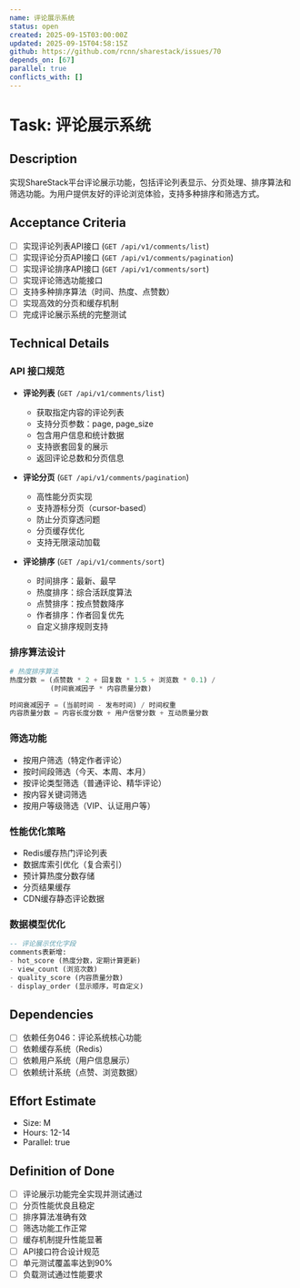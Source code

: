```yaml
---
name: 评论展示系统
status: open
created: 2025-09-15T03:00:00Z
updated: 2025-09-15T04:58:15Z
github: https://github.com/rcnn/sharestack/issues/70
depends_on: [67]
parallel: true
conflicts_with: []
---
```


# Task: 评论展示系统

## Description
实现ShareStack平台评论展示功能，包括评论列表显示、分页处理、排序算法和筛选功能。为用户提供友好的评论浏览体验，支持多种排序和筛选方式。

## Acceptance Criteria
- [ ] 实现评论列表API接口 (`GET /api/v1/comments/list`)
- [ ] 实现评论分页API接口 (`GET /api/v1/comments/pagination`)
- [ ] 实现评论排序API接口 (`GET /api/v1/comments/sort`)
- [ ] 实现评论筛选功能接口
- [ ] 支持多种排序算法（时间、热度、点赞数）
- [ ] 实现高效的分页和缓存机制
- [ ] 完成评论展示系统的完整测试

## Technical Details

### API 接口规范
- **评论列表** (`GET /api/v1/comments/list`)
  - 获取指定内容的评论列表
  - 支持分页参数：page, page_size
  - 包含用户信息和统计数据
  - 支持嵌套回复的展示
  - 返回评论总数和分页信息

- **评论分页** (`GET /api/v1/comments/pagination`)
  - 高性能分页实现
  - 支持游标分页（cursor-based）
  - 防止分页穿透问题
  - 分页缓存优化
  - 支持无限滚动加载

- **评论排序** (`GET /api/v1/comments/sort`)
  - 时间排序：最新、最早
  - 热度排序：综合活跃度算法
  - 点赞排序：按点赞数降序
  - 作者排序：作者回复优先
  - 自定义排序规则支持

### 排序算法设计
```python
# 热度排序算法
热度分数 = (点赞数 * 2 + 回复数 * 1.5 + 浏览数 * 0.1) /
          (时间衰减因子 * 内容质量分数)

时间衰减因子 = (当前时间 - 发布时间) / 时间权重
内容质量分数 = 内容长度分数 + 用户信誉分数 + 互动质量分数
```

### 筛选功能
- 按用户筛选（特定作者评论）
- 按时间段筛选（今天、本周、本月）
- 按评论类型筛选（普通评论、精华评论）
- 按内容关键词筛选
- 按用户等级筛选（VIP、认证用户等）

### 性能优化策略
- Redis缓存热门评论列表
- 数据库索引优化（复合索引）
- 预计算热度分数存储
- 分页结果缓存
- CDN缓存静态评论数据

### 数据模型优化
```sql
-- 评论展示优化字段
comments表新增:
- hot_score (热度分数，定期计算更新)
- view_count (浏览次数)
- quality_score (内容质量分数)
- display_order (显示顺序，可自定义)
```

## Dependencies
- [ ] 依赖任务046：评论系统核心功能
- [ ] 依赖缓存系统（Redis）
- [ ] 依赖用户系统（用户信息展示）
- [ ] 依赖统计系统（点赞、浏览数据）

## Effort Estimate
- Size: M
- Hours: 12-14
- Parallel: true

## Definition of Done
- [ ] 评论展示功能完全实现并测试通过
- [ ] 分页性能优良且稳定
- [ ] 排序算法准确有效
- [ ] 筛选功能工作正常
- [ ] 缓存机制提升性能显著
- [ ] API接口符合设计规范
- [ ] 单元测试覆盖率达到90%
- [ ] 负载测试通过性能要求